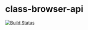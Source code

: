 # class-browser-api

[![Build Status](https://travis-ci.org/robert-vo/class-browser-api.svg?branch=master)](https://travis-ci.org/robert-vo/class-browser-api)
